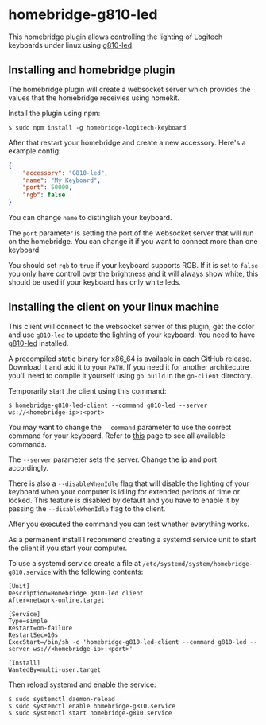 # homebridge-g810-led

This homebridge plugin allows controlling the lighting of Logitech keyboards under linux using [g810-led](https://github.com/MatMoul/g810-led).

## Installing and homebridge plugin

The homebridge plugin will create a websocket server which provides the values that the homebridge receivies using homekit.

Install the plugin using npm:

```shell
$ sudo npm install -g homebridge-logitech-keyboard
```

After that restart your homebridge and create a new accessory. Here's a example config:

```json
{
    "accessory": "G810-led",
    "name": "My Keyboard",
    "port": 50000,
    "rgb": false
}
```

You can change `name` to distinglish your keyboard.

The `port` parameter is setting the port of the websocket server that will run on the homebridge. You can change it if you want to connect more than one keyboard.

You should set `rgb` to `true` if your keyboard supports RGB. If it is set to `false` you only have controll over the brightness and it will always show white, this should be used if your keyboard has only white leds.

## Installing the client on your linux machine

This client will connect to the websocket server of this plugin, get the color and use `g810-led` to update the lighting of your keyboard. You need to have [g810-led](https://github.com/MatMoul/g810-led/blob/master/INSTALL.md) installed.

A precompiled static binary for x86_64 is available in each GitHub release. Download it and add it to your `PATH`. If you need it for another architecutre you'll need to compile it yourself using `go build` in the `go-client` directory.

Temporarily start the client using this command:

```shell
$ homebridge-g810-led-client --command g810-led --server ws://<homebridge-ip>:<port>
```

You may want to change the `--command` parameter to use the correct command for your keyboard. Refer to [this](https://github.com/MatMoul/g810-led#help-) page to see all available commands.

The `--server` parameter sets the server. Change the ip and port accordingly.

There is also a `--disableWhenIdle` flag that will disable the lighting of your keyboard when your computer is idling for extended periods of time or locked. This feature is disabled by default and you have to enable it by passing the `--disableWhenIdle` flag to the client.

After you executed the command you can test whether everything works.

As a permanent install I recommend creating a systemd service unit to start the client if you start your computer.

To use a systemd service create a file at `/etc/systemd/system/homebridge-g810.service` with the following contents:
```
[Unit]
Description=Homebridge g810-led client
After=network-online.target

[Service]
Type=simple
Restart=on-failure
RestartSec=10s
ExecStart=/bin/sh -c 'homebridge-g810-led-client --command g810-led --server ws://<homebridge-ip>:<port>'

[Install]
WantedBy=multi-user.target
```

Then reload systemd and enable the service:

```shell
$ sudo systemctl daemon-reload
$ sudo systemctl enable homebridge-g810.service
$ sudo systemctl start homebridge-g810.service
```
